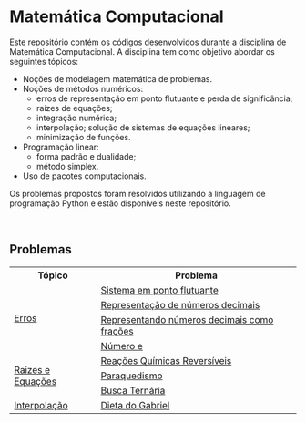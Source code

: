 # Matemática Computacional

Este repositório contém os códigos desenvolvidos durante a disciplina de Matemática Computacional.
A disciplina tem como objetivo abordar os seguintes tópicos:
- Noções de modelagem matemática de problemas.
- Noções de métodos numéricos: 
    - erros de representação em ponto flutuante e perda de significância; 
    - raízes de equações; 
    - integração numérica; 
    - interpolação; solução de sistemas de equações lineares; 
    - minimização de funções. 
- Programação linear: 
    - forma padrão e dualidade;
    - método simplex. 
- Uso de pacotes computacionais.

Os problemas propostos foram resolvidos utilizando a linguagem de programação Python e estão disponíveis neste repositório.

<br>

## Problemas

<table>
    <tr>
        <th>Tópico</th>
        <th>Problema</th>
    </tr>
    <tr>
        <td rowspan="4">
            <a href="https://github.com/Joaonorr/Matematica-Computacional/tree/main/01_Erros">Erros </a>
        </td>
        <td>
            <a href="https://github.com/Joaonorr/Matematica-Computacional/tree/main/01_Erros/01_Sistema_em_ponto_flutuante">Sistema em ponto flutuante</a>
        </td>
    </tr>
    <tr>
        <td>
            <a href="https://github.com/Joaonorr/Matematica-Computacional/tree/main/01_Erros/02_Representa%C3%A7%C3%A3o_de_n%C3%BAmeros_decimais">Representação de números decimais</a>
        </td>
    </tr>
    <tr>
        <td>
            <a href="https://github.com/Joaonorr/Matematica-Computacional/tree/main/01_Erros/03_Representando_n%C3%BAmeros_decimais_como_fra%C3%A7%C3%B5es">Representando números decimais como frações</a>
        </td>
    </tr>
    <tr>
        <td>
            <a href="https://github.com/Joaonorr/Matematica-Computacional/tree/main/01_Erros/04_N%C3%BAmero_e">Número e</a>
        </td>
    </tr>
    <!-- Raizes e equações  -->
    <tr>
        <td rowspan="3">
            <a href="https://github.com/Joaonorr/Matematica-Computacional/tree/main/02_Raizes_e_equacoes">Raizes e Equações </a>
        </td>
        <td>
            <a href="https://github.com/Joaonorr/Matematica-Computacional/tree/main/02_Raizes_e_equacoes/01_Reacoes_quimicas_reversiveis">Reações Químicas Reversíveis</a>
        </td>
    </tr>
    <tr>
        <td>
            <a href="https://github.com/Joaonorr/Matematica-Computacional/tree/main/02_Raizes_e_equacoes/02_Paraquedismo">Paraquedismo</a>
        </td>
    </tr>
    <tr>
        <td>
            <a href="https://github.com/Joaonorr/Matematica-Computacional/tree/main/02_Raizes_e_equacoes/03_Busca_tern%C3%A1ria">Busca Ternária</a>
        </td>
    </tr>
    <!-- Interpolação -->
    <tr>
        <td rowspan="3">
            <a href="https://github.com/Joaonorr/Matematica-Computacional/tree/main/03_Interpola%C3%A7%C3%A3o">Interpolação </a>
        </td>
        <td>
            <a href="https://github.com/Joaonorr/Matematica-Computacional/tree/main/03_Interpola%C3%A7%C3%A3o/01_Dieta_do_gabriel">Dieta do Gabriel</a>
        </td>
</table>



